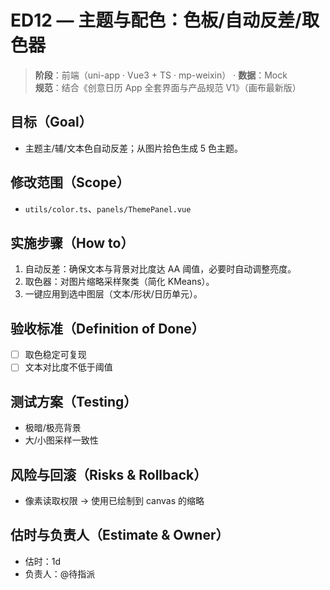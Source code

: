 # ED12 — 主题与配色：色板/自动反差/取色器

> **阶段**：前端（uni-app · Vue3 + TS · mp-weixin） · **数据**：Mock  
> **规范**：结合《创意日历 App 全套界面与产品规范 V1》（画布最新版）

## 目标（Goal）
- 主题主/辅/文本色自动反差；从图片拾色生成 5 色主题。

## 修改范围（Scope）
- `utils/color.ts`、`panels/ThemePanel.vue`

## 实施步骤（How to）
1) 自动反差：确保文本与背景对比度达 AA 阈值，必要时自动调整亮度。
2) 取色器：对图片缩略采样聚类（简化 KMeans）。
3) 一键应用到选中图层（文本/形状/日历单元）。

## 验收标准（Definition of Done）
- [ ] 取色稳定可复现
- [ ] 文本对比度不低于阈值

## 测试方案（Testing）
- 极暗/极亮背景
- 大/小图采样一致性

## 风险与回滚（Risks & Rollback）
- 像素读取权限 → 使用已绘制到 canvas 的缩略

## 估时与负责人（Estimate & Owner）
- 估时：1d
- 负责人：@待指派
